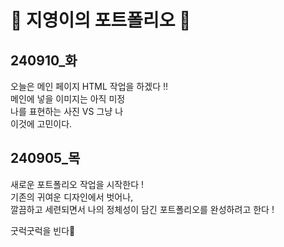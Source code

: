 # 🦧 지영이의 포트폴리오 🦧
     
## 240910_화 
  오늘은 메인 페이지 HTML 작업을 하겠다  !!     
  메인에 넣을 이미지는 아직 미정      
  나를 표현하는 사진 VS 그냥 나      
  이것에 고민이다.    

## 240905_목 
  새로운 포트폴리오 작업을 시작한다 !        
  기존의 귀여운 디자인에서 벗어나,        
  깔끔하고 세련되면서 나의 정체성이 담긴 포트폴리오를 완성하려고 한다 !       
         
  굿럭굿럭을 빈다👀       
